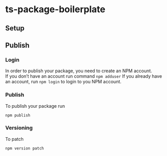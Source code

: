 # ts-package-boilerplate

## Setup

## Publish

### Login

In order to publish your package, you need to create an NPM account.  
If you don’t have an account run command `npm adduser`
If you already have an account, run `npm login` to login to you NPM account.

### Publish

To publish your package run

```
npm publish
```

### Versioning

To patch

```
npm version patch
```
